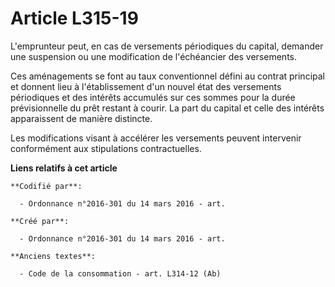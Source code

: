 # Article L315-19

L'emprunteur peut, en cas de versements périodiques du capital, demander une suspension ou une modification de l'échéancier
des versements.

Ces aménagements se font au taux conventionnel défini au contrat principal et donnent lieu à l'établissement d'un nouvel état
des versements périodiques et des intérêts accumulés sur ces sommes pour la durée prévisionnelle du prêt restant à courir. La
part du capital et celle des intérêts apparaissent de manière distincte.

Les modifications visant à accélérer les versements peuvent intervenir conformément aux stipulations contractuelles.

**Liens relatifs à cet article**

	**Codifié par**:

	  - Ordonnance n°2016-301 du 14 mars 2016 - art.

	**Créé par**:

	  - Ordonnance n°2016-301 du 14 mars 2016 - art.

	**Anciens textes**:

	  - Code de la consommation - art. L314-12 (Ab)
